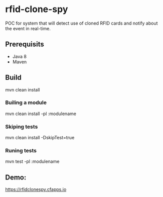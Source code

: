 # rfid-clone-spy
POC for system that will detect use of cloned RFID cards and notify about the event in real-time.

## Prerequisits 
* Java 8
* Maven 

## Build

mvn clean install

### Builing a module

mvn clean install -pl :modulename

### Skiping tests

mvn clean install -DskipTest=true

### Runing tests

mvn test -pl :modulename

## Demo: ##
https://rfidclonespy.cfapps.io

